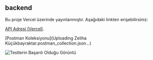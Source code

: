 ## backend

Bu proje Vercel üzerinde yayınlanmıştır. Aşağıdaki linkten erişebilirsiniz:

[API Adresi (Vercel)](https://backend-wheat-chi.vercel.app/).

[Postman Koleksiyonu](Uploading Zeliha Küçükbayraktar.postman_collection.json…)

![Testlerin Başarılı Olduğu Görüntü](https://github.com/user-attachments/assets/c4bfe98b-9f59-49ae-a98c-7440d176f006)


